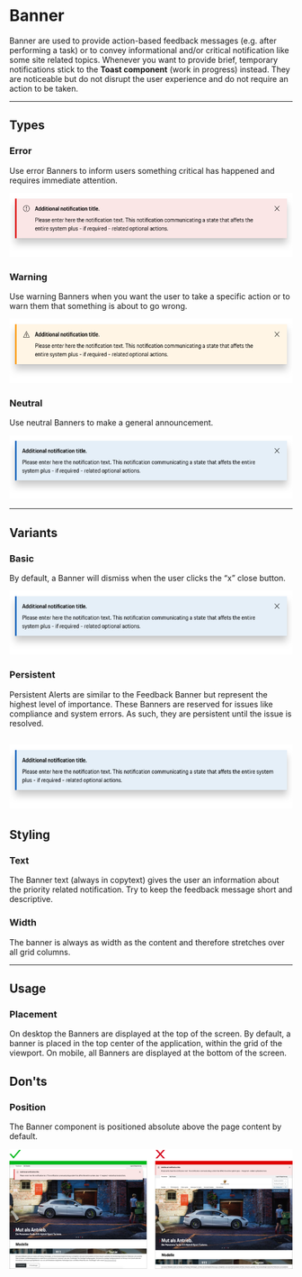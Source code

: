 # Banner

Banner are used to provide action-based feedback messages (e.g. after performing a task) or to convey informational and/or critical notification like some site related topics. Whenever you want to provide brief, temporary notifications stick to the **Toast component** (work in progress) instead. They are noticeable but do not disrupt the user experience and do not require an action to be taken.

---

## Types

### Error

Use error Banners to inform users something critical has happened and requires immediate attention.

![Banner notification error](./assets/feedback-banner-error.png)

### Warning

Use warning Banners when you want the user to take a specific action or to warn them that something is about to go wrong.

![Banner notification warning](./assets/feedback-banner-warning.png)


### Neutral

Use neutral Banners to make a general announcement.

![Banner notification neutral](./assets/feedback-banner-neutral.png)



---

## Variants

### Basic

By default, a Banner will dismiss when the user clicks the “x” close button.

![Banner notification neutral](./assets/feedback-banner-neutral.png)


### Persistent

Persistent Alerts are similar to the Feedback Banner but represent the highest level of importance.
These Banners are reserved for issues like compliance and system errors. As such, they are persistent until the issue is resolved.

![Banner notification neutral persistent](./assets/feedback-banner-neutral-persistent.png)
---

## Styling

### Text
The Banner text (always in copytext) gives the user an information about the priority related notification.
Try to keep the feedback message short and descriptive.

### Width

The banner is always as width as the content and therefore stretches over all grid columns. 

---

## Usage

### Placement

On desktop the Banners are displayed at the top of the screen. By default, a banner is placed 
in the top center of the application, within the grid of the viewport. On mobile, all Banners 
are displayed at the bottom of the screen. 

## Don'ts


### Position

The Banner component is positioned absolute above the page content by default.


![Banner position](./assets/feedback-banner-position.png)